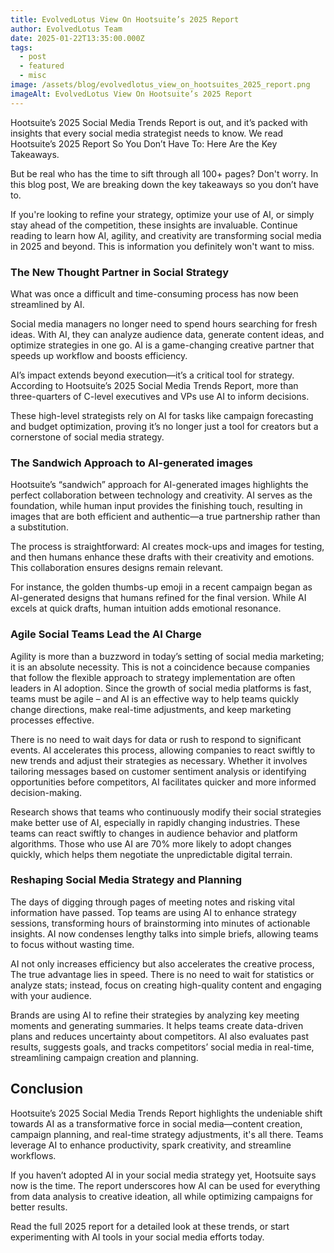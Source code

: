```yaml
---
title: EvolvedLotus View On Hootsuite’s 2025 Report
author: EvolvedLotus Team
date: 2025-01-22T13:35:00.000Z
tags:
  - post
  - featured
  - misc
image: /assets/blog/evolvedlotus_view_on_hootsuites_2025_report.png
imageAlt: EvolvedLotus View On Hootsuite’s 2025 Report
---
```

Hootsuite’s 2025 Social Media Trends Report is out, and it’s packed with insights that every social media strategist needs to know. We read Hootsuite’s 2025 Report So You Don’t Have To: Here Are the Key Takeaways.

But be real who has the time to sift through all 100+ pages? Don't worry. In this blog post, We are breaking down the key takeaways so you don’t have to. 

If you're looking to refine your strategy, optimize your use of AI, or simply stay ahead of the competition, these insights are invaluable. Continue reading to learn how AI, agility, and creativity are transforming social media in 2025 and beyond. This is information you definitely won't want to miss.

### The New Thought Partner in Social Strategy

What was once a difficult and time-consuming process has now been streamlined by AI.

Social media managers no longer need to spend hours searching for fresh ideas. With AI, they can analyze audience data, generate content ideas, and optimize strategies in one go. AI is a game-changing creative partner that speeds up workflow and boosts efficiency.

AI’s impact extends beyond execution—it’s a critical tool for strategy. According to Hootsuite’s 2025 Social Media Trends Report, more than three-quarters of C-level executives and VPs use AI to inform decisions.

These high-level strategists rely on AI for tasks like campaign forecasting and budget optimization, proving it’s no longer just a tool for creators but a cornerstone of social media strategy.

### The Sandwich Approach to AI-generated images

Hootsuite’s “sandwich” approach for AI-generated images highlights the perfect collaboration between technology and creativity. AI serves as the foundation, while human input provides the finishing touch, resulting in images that are both efficient and authentic—a true partnership rather than a substitution.

The process is straightforward: AI creates mock-ups and images for testing, and then humans enhance these drafts with their creativity and emotions. This collaboration ensures designs remain relevant. 

For instance, the golden thumbs-up emoji in a recent campaign began as AI-generated designs that humans refined for the final version. While AI excels at quick drafts, human intuition adds emotional resonance.

### Agile Social Teams Lead the AI Charge

Agility is more than a buzzword in today’s setting of social media marketing; it is an absolute necessity. This is not a coincidence because companies that follow the flexible approach to strategy implementation are often leaders in AI adoption. Since the growth of social media platforms is fast, teams must be agile – and AI is an effective way to help teams quickly change directions, make real-time adjustments, and keep marketing processes effective.

There is no need to wait days for data or rush to respond to significant events. AI accelerates this process, allowing companies to react swiftly to new trends and adjust their strategies as necessary. Whether it involves tailoring messages based on customer sentiment analysis or identifying opportunities before competitors, AI facilitates quicker and more informed decision-making.

Research shows that teams who continuously modify their social strategies make better use of AI, especially in rapidly changing industries. These teams can react swiftly to changes in audience behavior and platform algorithms. Those who use AI are 70% more likely to adopt changes quickly, which helps them negotiate the unpredictable digital terrain.

### Reshaping Social Media Strategy and Planning

The days of digging through pages of meeting notes and risking vital information have passed. Top teams are using AI to enhance strategy sessions, transforming hours of brainstorming into minutes of actionable insights. AI now condenses lengthy talks into simple briefs, allowing teams to focus without wasting time.

AI not only increases efficiency but also accelerates the creative process, The true advantage lies in speed. There is no need to wait for statistics or analyze stats; instead, focus on creating high-quality content and engaging with your audience. 

Brands are using AI to refine their strategies by analyzing key meeting moments and generating summaries. It helps teams create data-driven plans and reduces uncertainty about competitors. AI also evaluates past results, suggests goals, and tracks competitors’ social media in real-time, streamlining campaign creation and planning.

## Conclusion

Hootsuite’s 2025 Social Media Trends Report highlights the undeniable shift towards AI as a transformative force in social media—content creation, campaign planning, and real-time strategy adjustments, it's all there. Teams leverage AI to enhance productivity, spark creativity, and streamline workflows.

If you haven’t adopted AI in your social media strategy yet, Hootsuite says now is the time. The report underscores how AI can be used for everything from data analysis to creative ideation, all while optimizing campaigns for better results.

Read the full 2025 report for a detailed look at these trends, or start experimenting with AI tools in your social media efforts today.
